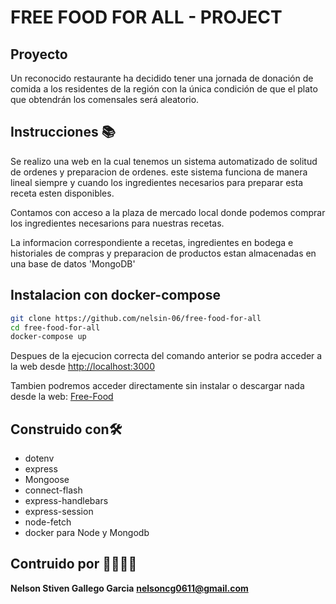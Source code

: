 # FREE FOOD FOR ALL - PROJECT

## Proyecto

Un reconocido restaurante ha decidido tener una jornada de donación de comida a los residentes de la región con la única condición de que el plato que obtendrán los comensales será aleatorio.

## Instrucciones 📚

Se realizo una web en la cual tenemos un sistema automatizado de solitud de ordenes y preparacion de ordenes. este sistema funciona de manera lineal siempre y cuando
los ingredientes necesarios para preparar esta receta esten disponibles.

Contamos con acceso a la plaza de mercado local donde podemos comprar los ingredientes necesarions para nuestras recetas.

La informacion correspondiente a recetas, ingredientes en bodega e historiales de compras y preparacion de productos estan almacenadas en una base de datos 'MongoDB'

## Instalacion con docker-compose

```bash
git clone https://github.com/nelsin-06/free-food-for-all
cd free-food-for-all
docker-compose up
```
Despues de la ejecucion correcta del comando anterior se podra acceder a la web desde <a target="_blank" href="http://localhost:3000">http://localhost:3000</a>

Tambien podremos acceder directamente sin instalar o descargar nada desde la web: <a target="_blank" href="https://food-free-for-all.herokuapp.com/">Free-Food</a>

## Construido con🛠️
- dotenv
- express
- Mongoose
- connect-flash
- express-handlebars
- express-session
- node-fetch
- docker para Node y Mongodb

## Contruido por 👨‍💻👨‍🍳

**Nelson Stiven Gallego Garcia**
**nelsoncg0611@gmail.com**

